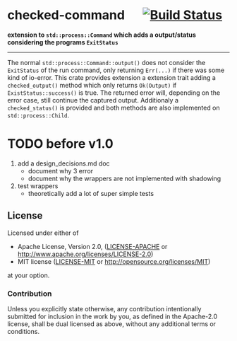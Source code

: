 
# checked-command &emsp; [![Build Status](https://travis-ci.org/dathinab/checked-command.svg?branch=master)](https://travis-ci.org/dathinab/checked-command)

**extension to `std::process::Command` which adds a output/status considering the programs `ExitStatus`**

---

The normal `std::process::Command::output()` does not consider the 
`ExitStatus` of the run command, only returning `Err(...)` if there was
some kind of io-error. This crate provides extension a extension trait
adding a `checked_output()` method which only returns `Ok(Output)` if
`ExistStatus::success()` is true. The returned error will, depending on
the error case, still continue the captured output. Additionaly a 
`checked_status()` is provided and both methods are also implemented
on `std::process::Child`.


# TODO before v1.0

1. add a design_decisions.md doc 
    - document why 3 error
    - document why the wrappers are not implemented with shadowing
2. test wrappers
    - theoretically add a lot of super simple tests

## License

Licensed under either of

 * Apache License, Version 2.0, ([LICENSE-APACHE](LICENSE-APACHE) or http://www.apache.org/licenses/LICENSE-2.0)
 * MIT license ([LICENSE-MIT](LICENSE-MIT) or http://opensource.org/licenses/MIT)

at your option.

### Contribution

Unless you explicitly state otherwise, any contribution intentionally submitted
for inclusion in the work by you, as defined in the Apache-2.0 license, shall be dual licensed as above, without any
additional terms or conditions.
